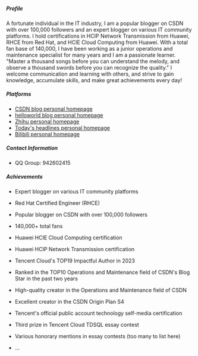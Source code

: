 ##### Profile

A fortunate individual in the IT industry, I am a popular blogger on CSDN with over 100,000 followers and an expert blogger on various IT community platforms. I hold certifications in HCIP Network Transmission from Huawei, RHCE from Red Hat, and HCIE Cloud Computing from Huawei. With a total fan base of 140,000, I have been working as a junior operations and maintenance specialist for many years and I am a passionate learner. "Master a thousand songs before you can understand the melody, and observe a thousand swords before you can recognize the quality." I welcome communication and learning with others, and strive to gain knowledge, accumulate skills, and make great achievements every day!


##### Platforms

- [CSDN blog personal homepage](https://blog.csdn.net/jks212454?type=blog)
- [helloworld blog personal homepage](https://www.helloworld.net/8931550036)
- [Zhihu personal homepage](https://www.zhihu.com/people/zui-meng-yi-jiang-hu)
- [Today's headlines personal homepage](https://www.toutiao.com/c/user/token/MS4wLjABAAAAWdoFHJUY8nrpvRKj0IzuKsDGxZOUex_1xeumsQzBo5g/?source=tuwen_detail&log_from=d9beb4272c329_1720781812053)
- [Bilibili personal homepage](https://space.bilibili.com/444441475/)


##### Contact Information


- QQ Group: 942602415


##### Achievements

- Expert blogger on various IT community platforms

- Red Hat Certified Engineer (RHCE)

- Popular blogger on CSDN with over 100,000 followers

- 140,000+ total fans

- Huawei HCIE Cloud Computing certification

- Huawei HCIP Network Transmission certification

- Tencent Cloud's TOP19 Impactful Author in 2023

- Ranked in the TOP10 Operations and Maintenance field of CSDN's Blog Star in the past two years

- High-quality creator in the Operations and Maintenance field of CSDN

- Excellent creator in the CSDN Origin Plan S4

- Tencent's official public account technology self-media certification

- Third prize in Tencent Cloud TDSQL essay contest

- Various honorary mentions in essay contests (too many to list here)

- ...
